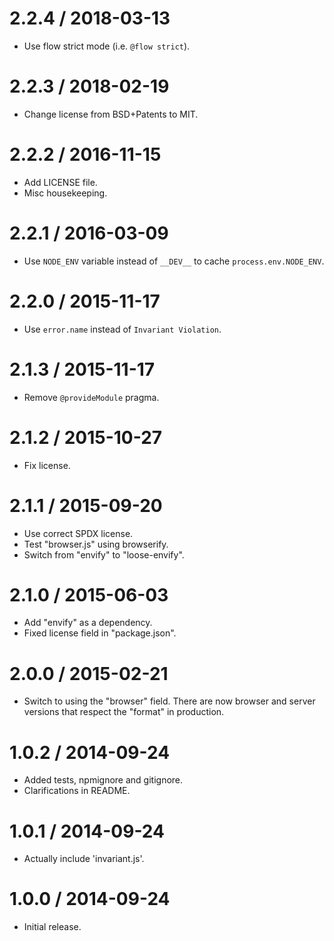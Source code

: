 2.2.4 / 2018-03-13
==================

* Use flow strict mode (i.e. `@flow strict`).

2.2.3 / 2018-02-19
==================

* Change license from BSD+Patents to MIT.

2.2.2 / 2016-11-15
==================

* Add LICENSE file.
* Misc housekeeping.

2.2.1 / 2016-03-09
==================

* Use `NODE_ENV` variable instead of `__DEV__` to cache `process.env.NODE_ENV`.

2.2.0 / 2015-11-17
==================

* Use `error.name` instead of `Invariant Violation`.

2.1.3 / 2015-11-17
==================

* Remove `@provideModule` pragma.

2.1.2 / 2015-10-27
==================

* Fix license.

2.1.1 / 2015-09-20
==================

* Use correct SPDX license.
* Test "browser.js" using browserify.
* Switch from "envify" to "loose-envify".

2.1.0 / 2015-06-03
==================

* Add "envify" as a dependency.
* Fixed license field in "package.json".

2.0.0 / 2015-02-21
==================

* Switch to using the "browser" field. There are now browser and server versions that respect the "format" in
  production.

1.0.2 / 2014-09-24
==================

* Added tests, npmignore and gitignore.
* Clarifications in README.

1.0.1 / 2014-09-24
==================

* Actually include 'invariant.js'.

1.0.0 / 2014-09-24
==================

* Initial release.
